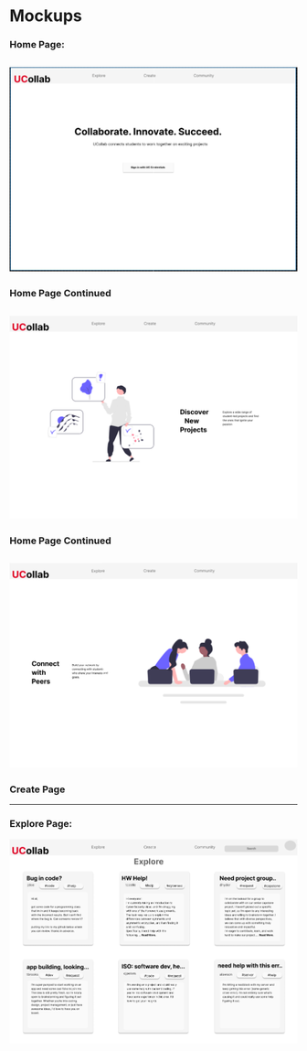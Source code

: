 # Mockups

### Home Page:
![image](https://github.com/steelesh/UCollab/blob/dev-pweitznew/docs/src/Screenshot%202025-02-12%20132932.png)
---
### Home Page Continued
![image](https://github.com/steelesh/UCollab/blob/dev-pweitznew/docs/src/Screenshot%202025-02-22%20104906.png) 
---
### Home Page Continued
![image](https://github.com/steelesh/UCollab/blob/dev-pweitznew/docs/src/Screenshot%202025-02-22%20104919.png)
---
### Create Page
---
### Explore Page:
![image](https://github.com/steelesh/UCollab/blob/dev-pweitznew/docs/src/Screenshot%202025-02-12%20133009.png)
